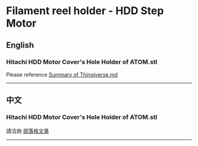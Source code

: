 # Filament reel holder - HDD Step Motor

## English


### Hitachi HDD Motor Cover's Hole Holder of ATOM.stl

Please reference [Summary of Thingiverse.md][reference summary]



----

## 中文


### Hitachi HDD Motor Cover's Hole Holder of ATOM.stl


請洽詢 [部落格文章][reference link]



----
[reference summary]: Summary%20of%20Thingiverse.md
[reference link]: http://techdrobin.blogspot.com/2016/02/blender-3d-hitachi-hdd.html
